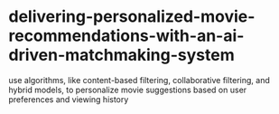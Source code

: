 # delivering-personalized-movie-recommendations-with-an-ai-driven-matchmaking-system
 use algorithms, like content-based filtering, collaborative filtering, and hybrid models, to personalize movie suggestions based on user preferences and viewing history
